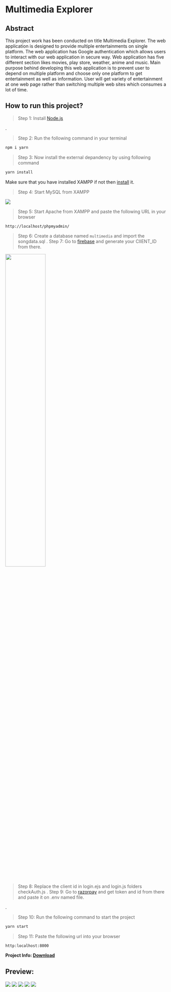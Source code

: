 # Multimedia Explorer

## Abstract

This project work has been conducted on title Multimedia Explorer. The web application is designed to provide multiple entertainments on single platform. The web application has Google authentication which allows users to interact with our web application in secure way. Web application has five different section likes movies, play store, weather, anime and music. Main purpose behind developing this web application is to prevent user to depend on multiple platform and choose only one platform to get entertainment as well as information. User will get variety of entertainment at one web page rather than switching multiple web sites which consumes a lot of time.

## How to run this project?

> Step 1: Install [Node.js](https://nodejs.org/en/)

.
> Step 2: Run the following command in your terminal

```bash
npm i yarn
```

> Step 3: Now install the external depandency by using following command

```bash
yarn install
```

Make sure that you have installed XAMPP if not then [install](https://www.apachefriends.org/download.html) it.

> Step 4: Start MySQL from XAMPP

<img src="https://cdn.discordapp.com/attachments/960919309075509278/974629456201265202/Screenshot_2022-05-13_162758.png" align="center">


> Step 5: Start Apache from XAMPP and paste the following URL in your browser

```bash
http://localhost/phpmyadmin/
```

> Step 6: Create a database named `multimedia` and import the songdata.sql
.
> Step 7: Go to [firebase](https://console.firebase.google.com/) and generate your ClIENT_ID from there.

<img src="https://cdn.discordapp.com/attachments/960919309075509278/974639482575921172/Screenshot_2022-05-13_171814.png" width="50%">

> Step 8: Replace the client id in login.ejs and login.js folders checkAuth.js
.
> Step 9: Go to [razorpay](https://dashboard.razorpay.com/app/keys) and get token and id from there and paste it on .env named file.

.
> Step 10: Run the following command to start the project

```bash
yarn start
```

> Step 11: Paste the following url into your browser

```text
http:localhost:8000
```

**Project Info: [Download](https://cdn.discordapp.com/attachments/960919309075509278/974636195285991444/Multimedia.pptx)**

## Preview:

<img src="https://cdn.discordapp.com/attachments/960919309075509278/974633933369143306/Screenshot_95.png" align="center">

<img src="https://cdn.discordapp.com/attachments/960919309075509278/974633933683712070/Screenshot_96.png" align="center">

<img src="https://cdn.discordapp.com/attachments/960919309075509278/974633934036017152/Screenshot_97.png" align="center">

<img src="https://cdn.discordapp.com/attachments/960919309075509278/974633935348830258/Screenshot_101.png" align="center">

<img src="https://cdn.discordapp.com/attachments/960919309075509278/974645715215196220/Screenshot_93.png" align="center">
